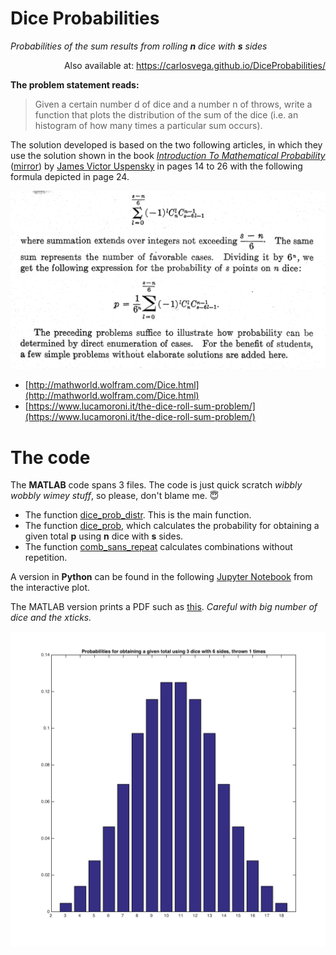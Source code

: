 # Dice Probabilities
*Probabilities of the sum results from rolling **n** dice with **s** sides*

<p align="right">
  Also available at: <a href="https://carlosvega.github.io/DiceProbabilities/">https://carlosvega.github.io/DiceProbabilities/</a>
</p>

**The problem statement reads:**

> Given a certain number d of dice and a number n of throws, write a function that plots the distribution of the sum of the dice (i.e. an histogram of how many times a particular sum occurs).

The solution developed is based on the two following articles, in which they use the solution shown in the book [*Introduction To Mathematical Probability*](https://github.com/carlosvega/DiceProbabilities/raw/master/docs/Uspensky.pdf) ([mirror](https://archive.org/details/in.ernet.dli.2015.263184)) by [James Victor Uspensky](https://en.wikipedia.org/wiki/J._V._Uspensky) in pages 14 to 26 with the following formula depicted in page 24.

![Formula](https://github.com/carlosvega/DiceProbabilities/raw/master/docs/formula.png)

* [http://mathworld.wolfram.com/Dice.html](http://mathworld.wolfram.com/Dice.html)
* [https://www.lucamoroni.it/the-dice-roll-sum-problem/](https://www.lucamoroni.it/the-dice-roll-sum-problem/)

# The code

The **MATLAB** code spans 3 files. The code is just quick scratch *wibbly wobbly wimey stuff*, so please, don't blame me. 😇

* The function [dice_prob_distr](https://github.com/carlosvega/DiceProbabilities/blob/master/dice_prob_distr.m). This is the main function.
* The function [dice_prob](https://github.com/carlosvega/DiceProbabilities/blob/master/dice_prob.m), which calculates the probability for obtaining a given total **p** using **n** dice with **s** sides.
* The function [comb_sans_repeat](https://github.com/carlosvega/DiceProbabilities/blob/master/comb_sans_repeat.m) calculates combinations without repetition.

A version in **Python** can be found in the following [Jupyter Notebook](https://github.com/carlosvega/DiceProbabilities/blob/master/docs/interactive/Charts.ipynb) from the interactive plot.

The MATLAB version prints a PDF such as [this](https://github.com/carlosvega/DiceProbabilities/raw/master/docs/dice.pdf). *Careful with big number of dice and the xticks.*

![Matlab result example](https://github.com/carlosvega/DiceProbabilities/raw/master/docs/dice.png)
